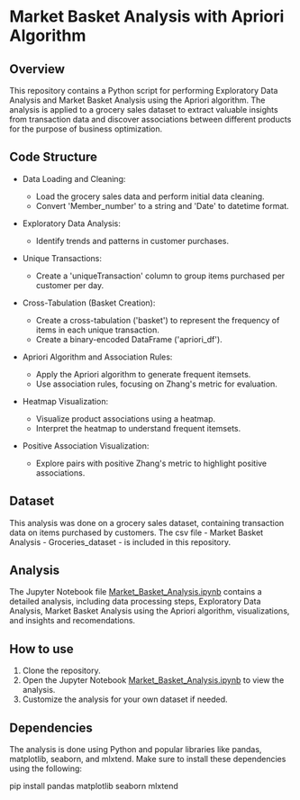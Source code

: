 # Market Basket Analysis with Apriori Algorithm

## Overview
This repository contains a Python script for performing Exploratory Data Analysis and Market Basket Analysis using the Apriori algorithm. The analysis is applied to a grocery sales dataset to  extract valuable insights from transaction data and discover associations between different products for the purpose of business optimization.


## Code Structure
* Data Loading and Cleaning:
  - Load the grocery sales data and perform initial data cleaning.
  - Convert 'Member_number' to a string and 'Date' to datetime format.

* Exploratory Data Analysis:
  - Identify trends and patterns in customer purchases.

* Unique Transactions:
  - Create a 'uniqueTransaction' column to group items purchased per customer per day.

* Cross-Tabulation (Basket Creation):
  - Create a cross-tabulation ('basket') to represent the frequency of items in each unique transaction.
  - Create a binary-encoded DataFrame ('apriori_df').

* Apriori Algorithm and Association Rules:
  - Apply the Apriori algorithm to generate frequent itemsets.
  - Use association rules, focusing on Zhang's metric for evaluation.

* Heatmap Visualization:
  - Visualize product associations using a heatmap.
  - Interpret the heatmap to understand frequent itemsets.

* Positive Association Visualization:
  - Explore pairs with positive Zhang's metric to highlight positive associations.


## Dataset
This analysis was done on  a grocery sales dataset, containing transaction data on items purchased by customers. The csv file - Market Basket Analysis - Groceries_dataset - is included in this repository.


## Analysis
The Jupyter Notebook file [Market_Basket_Analysis.ipynb](Market_Basket_Analysis.ipynb) contains a detailed analysis, including data processing steps, Exploratory Data Analysis, Market Basket Analysis using the Apriori algorithm, visualizations, and insights and recomendations.


## How to use
1. Clone the repository.
2. Open the Jupyter Notebook [Market_Basket_Analysis.ipynb](./main/Market_Basket_Analysis.ipynb) to view the analysis.
3. Customize the analysis for your own dataset if needed.


## Dependencies
The analysis is done using Python and popular libraries like pandas, matplotlib, seaborn, and mlxtend. Make sure to install these dependencies using the following:

pip install pandas matplotlib seaborn mlxtend
